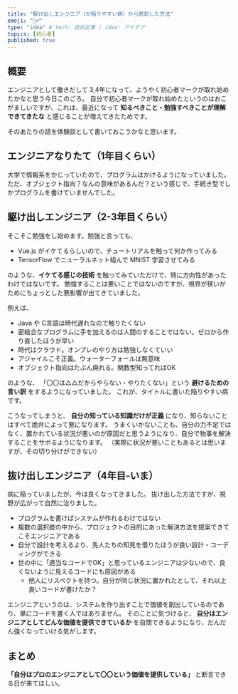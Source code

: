 ```yaml
---
title: "駆け出しエンジニア（が陥りやすい病）から脱却した方法"
emoji: "🏃‍♂️"
type: "idea" # tech: 技術記事 / idea: アイデア
topics: [初心者]
published: true
---
```


## 概要

エンジニアとして働きだして 3,4年になって、ようやく初心者マークが取れ始めたかなと思う今日このごろ。
自分で初心者マークが取れ始めたというのはおこがましいですが、これは、最近になって **知るべきこと・勉強すべきことが理解できてきたな** と感じることが増えてきたためです。

そのあたりの話を体験談として書いておこうかなと思います。

## エンジニアなりたて（1年目くらい）

大学で情報系をかじっていたので、プログラムはかけるようになっていました。
ただ、オブジェクト指向？なんの意味があるんだ？という感じで、手続き型でしかプログラムを書けていませんでした。

## 駆け出しエンジニア（2-3年目くらい）

そこそこ勉強をし始めます。勉強と言っても、

- Vue.js がイケてるらしいので、チュートリアルを触って何か作ってみる
- TensorFlow でニューラルネット組んで MNIST 学習させてみる

のような、**イケてる感じの技術** を触ってみていただけで、特に方向性があったわけではないです。
勉強することは悪いことではないのですが、視界が狭いがためにちょっとした悪影響が出てきていました。

例えば、

- Java や C言語は時代遅れなので触りたくない
- 密結合なプログラムに手を加えるのは人間のすることではない。ゼロから作り直したほうが早い
- 時代はクラウド。オンプレのやり方は勉強しなくていい
- アジャイルこそ正義。ウォーターフォールは無意味
- オブジェクト指向はたぶん廃れる。関数型知ってればOK

のような、 「〇〇は△△だからやらない・やりたくない」という **避けるための言い訳** をするようになっていました。
これが、タイトルに書いた陥りやすい病です。

こうなってしまうと、 **自分の知っている知識だけが正義** になり、知らないことはすべて詭弁によって悪になります。
うまくいかないことも、自分の力不足ではなく、置かれている状況が悪いのが原因だと思うようになり、自分で物事を解決することをサボるようになります。
（実際に状況が悪いこともあるとは思いますが、その切り分けができない）

## 抜け出しエンジニア（4年目-いま）

病に陥っていましたが、今は良くなってきました。
抜け出した方法ですが、視野が広がって自然に治りました。

- プログラムを書けばシステムが作れるわけではない
- 複数の選択肢の中から、プロジェクトの目的にあった解決方法を提案できてこそエンジニアである
- 自分で設計を考えるより、先人たちの知見を借りたほうが良い設計・コーディングができる
- 世の中に「適当なコードでOK」と思っているエンジニアは少ないので、良くないように見えるコードにも原因がある
  - 他人にリスペクトを持つ。自分が同じ状況に置かれたとして、それ以上良いコードが書けたか？

エンジニアというのは、システムを作り出すことで価値を創出しているのであり、単にコードを書く人ではありません。
そのことに気づけると、 **自分はエンジニアとしてどんな価値を提供できているか** を自問できるようになり、だんだん強くなっていける気がします。

## まとめ

**「自分はプロのエンジニアとして〇〇という価値を提供している」** と断言できる日が来てほしい。
